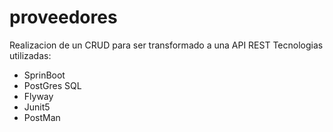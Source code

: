 # proveedores
Realizacion de un CRUD para ser transformado a una API REST
Tecnologias utilizadas:
  - SprinBoot
  - PostGres SQL
  - Flyway
  - Junit5
  - PostMan
  
